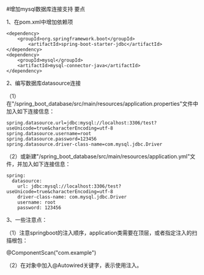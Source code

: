 #增加mysql数据库连接支持
要点

1、在pom.xml中增加依赖项

```
<dependency>
    <groupId>org.springframework.boot</groupId>
	    <artifactId>spring-boot-starter-jdbc</artifactId>
</dependency>
<dependency>
    <groupId>mysql</groupId>
    <artifactId>mysql-connector-java</artifactId>
</dependency>
```
		
2、编写数据库datasource连接

（1）在"/spring_boot_database/src/main/resources/application.properties"文件中加入如下连接信息：

```
spring.datasource.url=jdbc:mysql://localhost:3306/test?useUnicode=true&characterEncoding=utf-8
spring.datasource.username=root
spring.datasource.password=123456
spring.datasource.driver-class-name=com.mysql.jdbc.Driver
```

（2）或新建"/spring_boot_database/src/main/resources/application.yml"文件，并加入如下连接信息：

```
spring:
  datasource:
    url: jdbc:mysql://localhost:3306/test?useUnicode=true&characterEncoding=utf-8
    driver-class-name: com.mysql.jdbc.Driver
    username: root
    password: 123456
```
    
3、一些注意点：

（1）注意springboot的注入顺序，application类需要在顶层，或者指定注入的扫描根包：

@ComponentScan("com.example")

（2）在对象中加入@Autowired关键字，表示使用注入。

